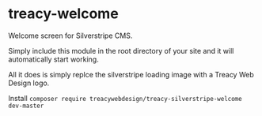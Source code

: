 treacy-welcome
=============

Welcome screen for Silverstripe CMS.

Simply include this module in the root directory of your site and it will automatically start working.

All it does is simply replce the silverstripe loading image with a Treacy Web Design logo.

Install `composer require treacywebdesign/treacy-silverstripe-welcome dev-master`
